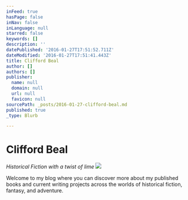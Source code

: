 ```yaml
---
inFeed: true
hasPage: false
inNav: false
inLanguage: null
starred: false
keywords: []
description: ''
datePublished: '2016-01-27T17:51:52.711Z'
dateModified: '2016-01-27T17:51:41.443Z'
title: Clifford Beal
author: []
authors: []
publisher:
  name: null
  domain: null
  url: null
  favicon: null
sourcePath: _posts/2016-01-27-clifford-beal.md
published: true
_type: Blurb

---
```

# Clifford Beal

_Historical Fiction with a twist of lime_
![](https://the-grid-user-content.s3-us-west-2.amazonaws.com/d0a57512-4341-4fa2-a8e6-6c4d10820e31.jpg)

Welcome to my blog where you can discover more about my published books and current writing projects across the worlds of historical fiction, fantasy, and adventure.